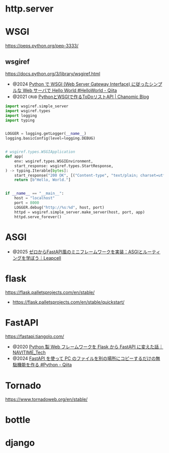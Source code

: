 # http.server

# WSGI

https://peps.python.org/pep-3333/

## wsgiref

https://docs.python.org/3/library/wsgiref.html

- @2024 [Python で WSGI (Web Server Gateway Interface) に従ったシンプルな Web サーバで Hello World #HelloWorld - Qiita](https://qiita.com/niwasawa/items/69b7393284bce1bfbfe9)
- @2021 `CRUD` [PythonとWSGIで作るToDoリストAPI | Chanomic Blog](https://bombrary.github.io/blog/posts/todo-api-wsgi/)

```py
import wsgiref.simple_server
import wsgiref.types
import logging
import typing


LOGGER = logging.getLogger(__name__)
logging.basicConfig(level=logging.DEBUG)


# wsgiref.types.WSGIApplication
def app(
    env: wsgiref.types.WSGIEnvironment,
    start_response: wsgiref.types.StartResponse,
) -> typing.Iterable[bytes]:
    start_response("200 OK", [("Content-type", "text/plain; charset=utf-8")])
    return [b"Hello, World."]


if __name__ == "__main__":
    host = "localhost"
    port = 8000
    LOGGER.debug("http://%s:%d", host, port)
    httpd = wsgiref.simple_server.make_server(host, port, app)
    httpd.serve_forever()
```

# ASGI

- @2025 [ゼロからFastAPI風のミニフレームワークを実装：ASGIとルーティングを学ぼう｜Leapcell](https://note.com/leapcell/n/n846b64e14477)

# flask

https://flask.palletsprojects.com/en/stable/

- https://flask.palletsprojects.com/en/stable/quickstart/

# FastAPI 

https://fastapi.tiangolo.com/

- @2020 [Python 製 Web フレームワークを Flask から FastAPI に変えた話｜NAVITIME_Tech](https://note.com/navitime_tech/n/nc0381517d067)
- @2024 [FastAPI を使って PC のファイルを別の場所にコピーするだけの無駄機能を作る #Python - Qiita](https://qiita.com/noritakaIzumi/items/8df2bfcb867fa99438b3)

# Tornado

https://www.tornadoweb.org/en/stable/

# bottle

# django

